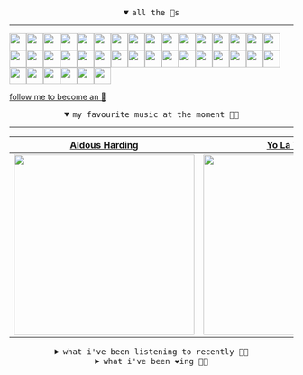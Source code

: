 <details open>

<summary align="center"><samp>all the 🥚s</samp></summary>
<hr />

<a href="https://github.com/herlon214"><img src="https://avatars.githubusercontent.com/u/3419441?s=90&u=7bc1ef316e961403a503f2ca9b691ebf5e4c2e61&v=4" width="30" height="30" /><a href="https://github.com/weaverfish111"><img src="https://avatars.githubusercontent.com/u/78041472?s=90&u=9f18a50bb0dc425de6b40c1dbd85d603a6b7857f&v=4" width="30" height="30" /><a href="https://github.com/Kampotboy"><img src="https://avatars.githubusercontent.com/u/111836496?s=90&u=efa2538d18aff5c0db3561992d5493532eed45b5&v=4" width="30" height="30" /><a href="https://github.com/ozzfonnf95"><img src="https://avatars.githubusercontent.com/u/108581837?s=90&v=4" width="30" height="30" /><a href="https://github.com/MosFazli"><img src="https://avatars.githubusercontent.com/u/69136464?s=90&u=6828545bddd34c05078d4845491b6944655b0d95&v=4" width="30" height="30" /><a href="https://github.com/romanofficial"><img src="https://avatars.githubusercontent.com/u/47697490?s=90&u=e04ea0910507ab1b63fb84fdd11ec9fd82c90cd4&v=4" width="30" height="30" /><a href="https://github.com/cumsoft"><img src="https://avatars.githubusercontent.com/u/97250816?s=90&u=724a9771d1d835d1da0f2639493816842809fa7a&v=4" width="30" height="30" /><a href="https://github.com/gkartalis"><img src="https://avatars.githubusercontent.com/u/21178754?s=90&u=52429c6fb9b08ffd99077d6289fbc8a76ae32260&v=4" width="30" height="30" /><a href="https://github.com/kenjinote"><img src="https://avatars.githubusercontent.com/u/2605401?s=90&u=eedb455e76cb25f023a3626808cd572b7df70ef7&v=4" width="30" height="30" /><a href="https://github.com/Sings168"><img src="https://avatars.githubusercontent.com/u/102612762?s=90&u=1a80803741f4f7c66a1207d24077068f9c262965&v=4" width="30" height="30" /><a href="https://github.com/vivekweb2013"><img src="https://avatars.githubusercontent.com/u/7036736?s=90&v=4" width="30" height="30" /><a href="https://github.com/AYIDouble"><img src="https://avatars.githubusercontent.com/u/18186995?s=90&u=81cd143ae98007d9751f14196978bd2fced0e5ac&v=4" width="30" height="30" /><a href="https://github.com/mlpao500"><img src="https://avatars.githubusercontent.com/u/95065745?s=90&v=4" width="30" height="30" /><a href="https://github.com/gabrielferrazduque"><img src="https://avatars.githubusercontent.com/u/83476335?s=90&u=4e408a9505f64e80da5f4a8f935c147c3e208309&v=4" width="30" height="30" /><a href="https://github.com/decobeto"><img src="https://avatars.githubusercontent.com/u/32197501?s=90&u=dbba898a88910e1169d8fad301755f16a1834a9b&v=4" width="30" height="30" /><a href="https://github.com/franciane-lark"><img src="https://avatars.githubusercontent.com/u/66569250?s=90&u=c8f2a252ea4f8ffe458ea5edd818c62e09635803&v=4" width="30" height="30" /><a href="https://github.com/kettanaito"><img src="https://avatars.githubusercontent.com/u/14984911?s=90&u=8e311454fc3db9eb53086f21957d28593ab1de6a&v=4" width="30" height="30" /><a href="https://github.com/0000marcell"><img src="https://avatars.githubusercontent.com/u/4584144?s=90&u=fbe23e42bf8509c207e2bc80e31cff8d808f4d6e&v=4" width="30" height="30" /><a href="https://github.com/luiznasciment0"><img src="https://avatars.githubusercontent.com/u/55008532?s=90&u=871e49a7a4a33e3f5933dee5ac83eaf3ece1ec45&v=4" width="30" height="30" /><a href="https://github.com/sibelius"><img src="https://avatars.githubusercontent.com/u/2005841?s=90&u=cab8024eb61323090e1551c73c784b408b2d66b1&v=4" width="30" height="30" /><a href="https://github.com/TSalazargr"><img src="https://avatars.githubusercontent.com/u/16808436?s=90&u=422b601dfbc600223725ecc9af1bec7b1dfee4f2&v=4" width="30" height="30" /><a href="https://github.com/bcomnes"><img src="https://avatars.githubusercontent.com/u/166301?s=90&v=4" width="30" height="30" /><a href="https://github.com/jlsjefferson"><img src="https://avatars.githubusercontent.com/u/53836950?s=90&u=619408c9778ffd2899673fdf3ba59f20b82bf470&v=4" width="30" height="30" /><a href="https://github.com/ilovedesert001"><img src="https://avatars.githubusercontent.com/u/15065396?s=90&u=c94e48f141daf951fb6eb0e4a62c0ba9ec1a5201&v=4" width="30" height="30" /><a href="https://github.com/mayconmesquita"><img src="https://avatars.githubusercontent.com/u/46308804?s=90&u=e06ac123e121b53d7eafc9199fb2a70422052fe0&v=4" width="30" height="30" /><a href="https://github.com/lucasvocos"><img src="https://avatars.githubusercontent.com/u/5739627?s=90&u=d8fcc855b2a2f046d450144a0231b0b59bae3610&v=4" width="30" height="30" /><a href="https://github.com/mikedemarais"><img src="https://avatars.githubusercontent.com/u/1325144?s=90&u=7b32dcd04811261405f2ed35d933b1484558758d&v=4" width="30" height="30" /><a href="https://github.com/davidjerleke"><img src="https://avatars.githubusercontent.com/u/11529148?s=90&u=94446866c576d620cbd33e62834c480091fedcf0&v=4" width="30" height="30" /><a href="https://github.com/jollykingd3d8"><img src="https://avatars.githubusercontent.com/u/51726854?s=90&v=4" width="30" height="30" /><a href="https://github.com/lostpebble"><img src="https://avatars.githubusercontent.com/u/1508863?s=90&u=4ada478500c2c9112fe8e3b0b8240a454403aebc&v=4" width="30" height="30" /><a href="https://github.com/karacas"><img src="https://avatars.githubusercontent.com/u/1050937?s=90&v=4" width="30" height="30" /><a href="https://github.com/eheddema"><img src="https://avatars.githubusercontent.com/u/808567?s=90&u=225eb2910c3dcd13c6bc86dcaaa14780323110db&v=4" width="30" height="30" /><a href="https://github.com/kelmer44"><img src="https://avatars.githubusercontent.com/u/3629100?s=90&v=4" width="30" height="30" /><a href="https://github.com/macabu"><img src="https://avatars.githubusercontent.com/u/1299138?s=90&u=8e157be586103823b212c5c9ada88ab2a9867ccf&v=4" width="30" height="30" /><a href="https://github.com/pvinis"><img src="https://avatars.githubusercontent.com/u/100233?s=90&v=4" width="30" height="30" /><a href="https://github.com/medeeiros"><img src="https://avatars.githubusercontent.com/u/331136?s=90&u=e44d12c7f7e45d5f5b30ea9d963a70b435ba5355&v=4" width="30" height="30" /><a href="https://github.com/langri-sha"><img src="https://avatars.githubusercontent.com/u/77084?s=90&v=4" width="30" height="30" /><a href="https://github.com/80sinteractive"><img src="https://avatars.githubusercontent.com/u/22603136?s=90&u=7f78c96ea924a48b1bd364833036f706afa57619&v=4" width="30" height="30" />
  
<samp><a href="https://github.com/bitttttten">follow me to become an 🥚</a></samp>

</details>

<details open>

<summary align="center"><samp>my favourite music at the moment 🎵🎶</samp></summary>
<hr />

<!-- toc -->

| [Aldous Harding](https://open.spotify.com/artist/3lmR0qMiGuoIF9UC54egcG)                                                                                         | [Yo La Tengo](https://open.spotify.com/artist/5hAhrnb0Ch4ODwWu4tsbpi)                                                                                            | [Arthur Russell](https://open.spotify.com/artist/3iJJD5v7oIFUevW4N5w5cj)                                                                                         | [Getatchew Mekurya](https://open.spotify.com/artist/3BJKbr8p7ED6GzAf1OeExO)                                                                                      |
| ---------------------------------------------------------------------------------------------------------------------------------------------------------------- | ---------------------------------------------------------------------------------------------------------------------------------------------------------------- | ---------------------------------------------------------------------------------------------------------------------------------------------------------------- | ---------------------------------------------------------------------------------------------------------------------------------------------------------------- |
| [<img src="https://i.scdn.co/image/ab6761610000e5eb642f1b437166dec05ad41729" width="320" height="auto">](https://open.spotify.com/artist/3lmR0qMiGuoIF9UC54egcG) | [<img src="https://i.scdn.co/image/ab6761610000e5ebad8a54844b1b0ac42f0dd71c" width="320" height="auto">](https://open.spotify.com/artist/5hAhrnb0Ch4ODwWu4tsbpi) | [<img src="https://i.scdn.co/image/ab6761610000e5eb3cfb09a7764e1ad77e323c18" width="320" height="auto">](https://open.spotify.com/artist/3iJJD5v7oIFUevW4N5w5cj) | [<img src="https://i.scdn.co/image/ab67616d0000b2732f95472115b2e563cadb0b9a" width="320" height="auto">](https://open.spotify.com/artist/3BJKbr8p7ED6GzAf1OeExO) |

<!-- tocstop -->

</details>

<details>

<summary align="center"><samp>what i've been listening to recently 🎵🎶</samp></summary>
<hr />

<!-- toc -->

| [Romantic Yearnings - Mixed<br />Ronin](https://open.spotify.com/track/1aZtlZqdtd3MCS6Hp5xX0s)  | [Cannibal Woods<br />Joshua Samuel Wills, Frank Du…](https://open.spotify.com/track/1nSZW5IEsFWfBQfGJwvybv)                                                     | [Luther - Prefuse 73 Coldest S…<br />Belief, Prefuse 73, Boom Bip,…](https://open.spotify.com/track/7FEl5WJSZ7WeaLxMkGXqhc)                                     | [Clear Sky<br />Kaitlyn Aurelia Smith](https://open.spotify.com/track/7CeaHDQhYY64af3c6Vu4h9)                                                                   |
| ----------------------------------------------------------------------------------------------- | --------------------------------------------------------------------------------------------------------------------------------------------------------------- | --------------------------------------------------------------------------------------------------------------------------------------------------------------- | --------------------------------------------------------------------------------------------------------------------------------------------------------------- |
| [<img src="" width="320" height="auto">](https://open.spotify.com/track/1aZtlZqdtd3MCS6Hp5xX0s) | [<img src="https://i.scdn.co/image/ab67616d0000b273e5f0cf1dc22a688765e5a2c6" width="320" height="auto">](https://open.spotify.com/track/1nSZW5IEsFWfBQfGJwvybv) | [<img src="https://i.scdn.co/image/ab6761610000e5eb3c9a2db8e3a9bf776ca07450" width="320" height="auto">](https://open.spotify.com/track/7FEl5WJSZ7WeaLxMkGXqhc) | [<img src="https://i.scdn.co/image/ab6761610000e5ebc864af452788ce8e8e0d2c85" width="320" height="auto">](https://open.spotify.com/track/7CeaHDQhYY64af3c6Vu4h9) |

<!-- tocstop -->

</details>

<details>

<summary align="center"><samp>what i've been ❤️ing 🎵🎶</samp></summary>
<hr />

<!-- toc -->

| [Oh Kut<br />Herman Brood](https://open.spotify.com/album/0lipHTZ00sfrljAlIqRWfr)                                                                               | [So We Won't Forget<br />Khruangbin](https://open.spotify.com/album/2IzUZlhtBvPQYs74KeG6fb)                                                                     | [People Everywhere (Still Aliv…<br />Khruangbin](https://open.spotify.com/album/2OPcQNLP8DQVumD8kBRAH3)                                                         | [Receiving (Jon Hopkins Piano …<br />ANNA, Laraaji, Jon Hopkins](https://open.spotify.com/album/2mKJJ94vYGsYgPNDietDiU)                                         |
| --------------------------------------------------------------------------------------------------------------------------------------------------------------- | --------------------------------------------------------------------------------------------------------------------------------------------------------------- | --------------------------------------------------------------------------------------------------------------------------------------------------------------- | --------------------------------------------------------------------------------------------------------------------------------------------------------------- |
| [<img src="https://i.scdn.co/image/ab67616d0000b2731a48b3b972296c7ec17a082b" width="320" height="auto">](https://open.spotify.com/album/0lipHTZ00sfrljAlIqRWfr) | [<img src="https://i.scdn.co/image/ab67616d0000b273d0eca87ea7f362cf1b8fa19a" width="320" height="auto">](https://open.spotify.com/album/2IzUZlhtBvPQYs74KeG6fb) | [<img src="https://i.scdn.co/image/ab67616d0000b273bc009dcb7578608697771b74" width="320" height="auto">](https://open.spotify.com/album/2OPcQNLP8DQVumD8kBRAH3) | [<img src="https://i.scdn.co/image/ab67616d0000b27307ab3e56dce6a66e210b22c0" width="320" height="auto">](https://open.spotify.com/album/2mKJJ94vYGsYgPNDietDiU) |

<!-- tocstop -->

</details>
